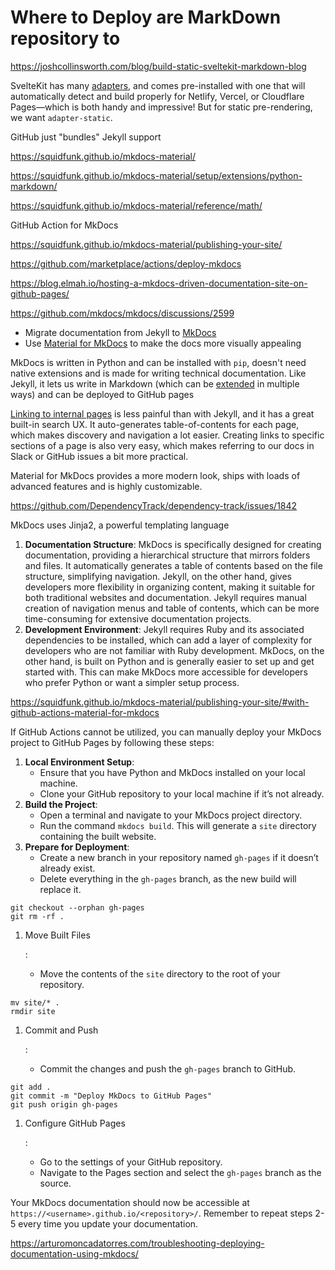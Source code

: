 # Where to Deploy are MarkDown repository to

https://joshcollinsworth.com/blog/build-static-sveltekit-markdown-blog

SvelteKit has many [adapters](https://kit.svelte.dev/docs#adapters), and comes pre-installed with one that will automatically detect and build properly for Netlify, Vercel, or Cloudflare Pages—which is both handy and impressive! But for static pre-rendering, we want `adapter-static`.

GitHub just "bundles" Jekyll support

https://squidfunk.github.io/mkdocs-material/

https://squidfunk.github.io/mkdocs-material/setup/extensions/python-markdown/

https://squidfunk.github.io/mkdocs-material/reference/math/

GitHub Action for MkDocs 

https://squidfunk.github.io/mkdocs-material/publishing-your-site/

https://github.com/marketplace/actions/deploy-mkdocs

https://blog.elmah.io/hosting-a-mkdocs-driven-documentation-site-on-github-pages/

https://github.com/mkdocs/mkdocs/discussions/2599

- Migrate documentation from Jekyll to [MkDocs](https://www.mkdocs.org/)
- Use [Material for MkDocs](https://squidfunk.github.io/mkdocs-material/) to make the docs more visually appealing

MkDocs is written in Python and can be installed with `pip`, doesn't need native extensions and is made for writing technical documentation. Like Jekyll, it lets us write in Markdown (which can be [extended](https://squidfunk.github.io/mkdocs-material/setup/extensions/python-markdown-extensions/) in multiple ways) and can be deployed to GitHub pages

[Linking to internal pages](https://www.mkdocs.org/user-guide/writing-your-docs/#internal-links) is less painful than with Jekyll, and it has a great built-in search UX. It auto-generates table-of-contents for each page, which makes discovery and navigation a lot easier. Creating links to specific sections of a page is also very easy, which makes referring to our docs in Slack or GitHub issues a bit more practical.

Material for MkDocs provides a more modern look, ships with loads of advanced features and is highly customizable.

https://github.com/DependencyTrack/dependency-track/issues/1842



MkDocs uses Jinja2, a powerful templating language

1. **Documentation Structure**: MkDocs is specifically designed for creating documentation, providing a hierarchical structure that mirrors folders and files. It automatically generates a table of contents based on the file structure, simplifying navigation. Jekyll, on the other hand, gives developers more flexibility in organizing content, making it suitable for both traditional websites and documentation. Jekyll requires manual creation of navigation menus and table of contents, which can be more time-consuming for extensive documentation projects.
2. **Development Environment**: Jekyll requires Ruby and its associated dependencies to be installed, which can add a layer of complexity for developers who are not familiar with Ruby development. MkDocs, on the other hand, is built on Python and is generally easier to set up and get started with. This can make MkDocs more accessible for developers who prefer Python or want a simpler setup process.



https://squidfunk.github.io/mkdocs-material/publishing-your-site/#with-github-actions-material-for-mkdocs





If GitHub Actions cannot be utilized, you can manually deploy your MkDocs project to GitHub Pages by following these steps:

1. **Local Environment Setup**:
   - Ensure that you have Python and MkDocs installed on your local machine.
   - Clone your GitHub repository to your local machine if it’s not already.
2. **Build the Project**:
   - Open a terminal and navigate to your MkDocs project directory.
   - Run the command `mkdocs build`. This will generate a `site` directory containing the built website.
3. **Prepare for Deployment**:
   - Create a new branch in your repository named `gh-pages` if it doesn’t already exist.
   - Delete everything in the `gh-pages` branch, as the new build will replace it.

```
git checkout --orphan gh-pages
git rm -rf .
```



1. Move Built Files

   :

   - Move the contents of the `site` directory to the root of your repository.

```
mv site/* .
rmdir site
```



1. Commit and Push

   :

   - Commit the changes and push the `gh-pages` branch to GitHub.

```
git add .
git commit -m "Deploy MkDocs to GitHub Pages"
git push origin gh-pages
```



1. Configure GitHub Pages

   :

   - Go to the settings of your GitHub repository.
   - Navigate to the Pages section and select the `gh-pages` branch as the source.

Your MkDocs documentation should now be accessible at `https://<username>.github.io/<repository>/`. Remember to repeat steps 2-5 every time you update your documentation.



https://arturomoncadatorres.com/troubleshooting-deploying-documentation-using-mkdocs/